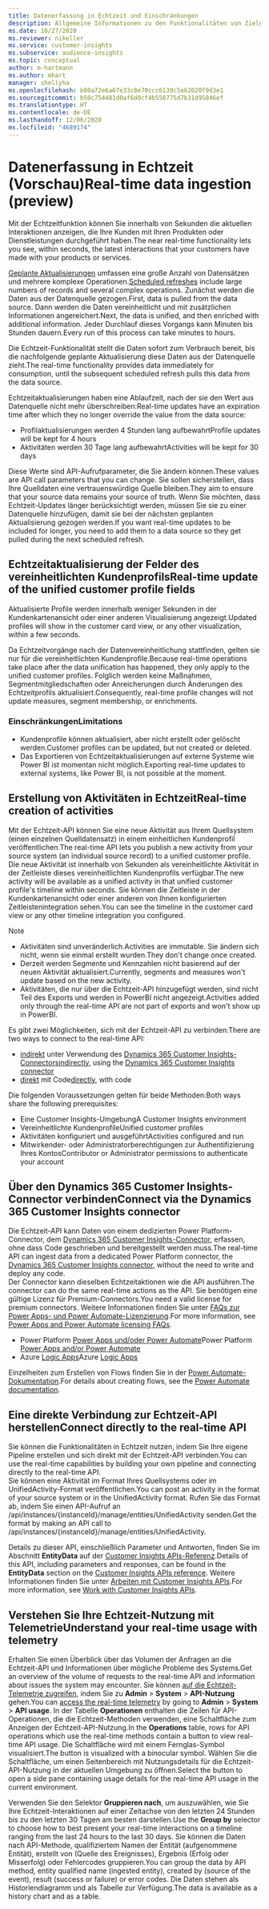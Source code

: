 ```yaml
---
title: Datenerfassung in Echtzeit und Einschränkungen
description: Allgemeine Informationen zu den Funktionalitäten von Zielgruppen-Insights in Echtzeit.
ms.date: 10/27/2020
ms.reviewer: nikeller
ms.service: customer-insights
ms.subservice: audience-insights
ms.topic: conceptual
author: m-hartmann
ms.author: mhart
manager: shellyha
ms.openlocfilehash: b00a72e6a67e33c8e70ccc6139c5e62020f9d3e1
ms.sourcegitcommit: b50c754481d0af6d0cf4b550775d7b31d95846ef
ms.translationtype: HT
ms.contentlocale: de-DE
ms.lasthandoff: 12/06/2020
ms.locfileid: "4689174"
---
```

# <a name="real-time-data-ingestion-preview"></a><span data-ttu-id="17256-103">Datenerfassung in Echtzeit (Vorschau)</span><span class="sxs-lookup"><span data-stu-id="17256-103">Real-time data ingestion (preview)</span></span>

<span data-ttu-id="17256-104">Mit der Echtzeitfunktion können Sie innerhalb von Sekunden die aktuellen Interaktionen anzeigen, die Ihre Kunden mit Ihren Produkten oder Dienstleistungen durchgeführt haben.</span><span class="sxs-lookup"><span data-stu-id="17256-104">The near real-time functionality lets you see, within seconds, the latest interactions that your customers have made with your products or services.</span></span>

<span data-ttu-id="17256-105">[Geplante Aktualisierungen](system.md#schedule-tab) umfassen eine große Anzahl von Datensätzen und mehrere komplexe Operationen.</span><span class="sxs-lookup"><span data-stu-id="17256-105">[Scheduled refreshes](system.md#schedule-tab) include large numbers of records and several complex operations.</span></span> <span data-ttu-id="17256-106">Zunächst werden die Daten aus der Datenquelle gezogen.</span><span class="sxs-lookup"><span data-stu-id="17256-106">First, data is pulled from the data source.</span></span> <span data-ttu-id="17256-107">Dann werden die Daten vereinheitlicht und mit zusätzlichen Informationen angereichert.</span><span class="sxs-lookup"><span data-stu-id="17256-107">Next, the data is unified, and then enriched with additional information.</span></span> <span data-ttu-id="17256-108">Jeder Durchlauf dieses Vorgangs kann Minuten bis Stunden dauern.</span><span class="sxs-lookup"><span data-stu-id="17256-108">Every run of this process can take minutes to hours.</span></span>

<span data-ttu-id="17256-109">Die Echtzeit-Funktionalität stellt die Daten sofort zum Verbrauch bereit, bis die nachfolgende geplante Aktualisierung diese Daten aus der Datenquelle zieht.</span><span class="sxs-lookup"><span data-stu-id="17256-109">The real-time functionality provides data immediately for consumption, until the subsequent scheduled refresh pulls this data from the data source.</span></span>

<span data-ttu-id="17256-110">Echtzeitaktualisierungen haben eine Ablaufzeit, nach der sie den Wert aus Datenquelle nicht mehr überschreiben:</span><span class="sxs-lookup"><span data-stu-id="17256-110">Real-time updates have an expiration time after which they no longer override the value from the data source:</span></span>

- <span data-ttu-id="17256-111">Profilaktualisierungen werden 4 Stunden lang aufbewahrt</span><span class="sxs-lookup"><span data-stu-id="17256-111">Profile updates will be kept for 4 hours</span></span>
- <span data-ttu-id="17256-112">Aktivitäten werden 30 Tage lang aufbewahrt</span><span class="sxs-lookup"><span data-stu-id="17256-112">Activities will be kept for 30 days</span></span>

<span data-ttu-id="17256-113">Diese Werte sind API-Aufrufparameter, die Sie ändern können.</span><span class="sxs-lookup"><span data-stu-id="17256-113">These values are API call parameters that you can change.</span></span> <span data-ttu-id="17256-114">Sie sollen sicherstellen, dass Ihre Quelldaten eine vertrauenswürdige Quelle bleiben.</span><span class="sxs-lookup"><span data-stu-id="17256-114">They aim to ensure that your source data remains your source of truth.</span></span> <span data-ttu-id="17256-115">Wenn Sie möchten, dass Echtzeit-Updates länger berücksichtigt werden, müssen Sie sie zu einer Datenquelle hinzufügen, damit sie bei der nächsten geplanten Aktualisierung gezogen werden.</span><span class="sxs-lookup"><span data-stu-id="17256-115">If you want real-time updates to be included for longer, you need to add them to a data source so they get pulled during the next scheduled refresh.</span></span>

## <a name="real-time-update-of-the-unified-customer-profile-fields"></a><span data-ttu-id="17256-116">Echtzeitaktualisierung der Felder des vereinheitlichten Kundenprofils</span><span class="sxs-lookup"><span data-stu-id="17256-116">Real-time update of the unified customer profile fields</span></span>

<span data-ttu-id="17256-117">Aktualisierte Profile werden innerhalb weniger Sekunden in der Kundenkartenansicht oder einer anderen Visualisierung angezeigt.</span><span class="sxs-lookup"><span data-stu-id="17256-117">Updated profiles will show in the customer card view, or any other visualization, within a few seconds.</span></span>

<span data-ttu-id="17256-118">Da Echtzeitvorgänge nach der Datenvereinheitlichung stattfinden, gelten sie nur für die vereinheitlichten Kundenprofile.</span><span class="sxs-lookup"><span data-stu-id="17256-118">Because real-time operations take place after the data unification has happened, they only apply to the unified customer profiles.</span></span> <span data-ttu-id="17256-119">Folglich werden keine Maßnahmen, Segmentmitgliedschaften oder Anreicherungen durch Änderungen des Echtzeitprofils aktualisiert.</span><span class="sxs-lookup"><span data-stu-id="17256-119">Consequently, real-time profile changes will not update measures, segment membership, or enrichments.</span></span>

### <a name="limitations"></a><span data-ttu-id="17256-120">Einschränkungen</span><span class="sxs-lookup"><span data-stu-id="17256-120">Limitations</span></span>

- <span data-ttu-id="17256-121">Kundenprofile können aktualisiert, aber nicht erstellt oder gelöscht werden.</span><span class="sxs-lookup"><span data-stu-id="17256-121">Customer profiles can be updated, but not created or deleted.</span></span>
- <span data-ttu-id="17256-122">Das Exportieren von Echtzeitaktualisierungen auf externe Systeme wie Power BI ist momentan nicht möglich.</span><span class="sxs-lookup"><span data-stu-id="17256-122">Exporting real-time updates to external systems, like Power BI, is not possible at the moment.</span></span>

## <a name="real-time-creation-of-activities"></a><span data-ttu-id="17256-123">Erstellung von Aktivitäten in Echtzeit</span><span class="sxs-lookup"><span data-stu-id="17256-123">Real-time creation of activities</span></span>

<span data-ttu-id="17256-124">Mit der Echtzeit-API können Sie eine neue Aktivität aus Ihrem Quellsystem (einen einzelnen Quelldatensatz) in einem einheitlichen Kundenprofil veröffentlichen.</span><span class="sxs-lookup"><span data-stu-id="17256-124">The real-time API lets you publish a new activity from your source system (an individual source record) to a unified customer profile.</span></span> <span data-ttu-id="17256-125">Die neue Aktivität ist innerhalb von Sekunden als vereinheitlichte Aktivität in der Zeitleiste dieses vereinheitlichten Kundenprofils verfügbar.</span><span class="sxs-lookup"><span data-stu-id="17256-125">The new activity will be available as a unified activity in that unified customer profile's timeline within seconds.</span></span> <span data-ttu-id="17256-126">Sie können die Zeitleiste in der Kundenkartenansicht oder einer anderen von Ihnen konfigurierten Zeitleistenintegration sehen.</span><span class="sxs-lookup"><span data-stu-id="17256-126">You can see the timeline in the customer card view or any other timeline integration you configured.</span></span>

> [!NOTE]
>
> - <span data-ttu-id="17256-127">Aktivitäten sind unveränderlich.</span><span class="sxs-lookup"><span data-stu-id="17256-127">Activities are immutable.</span></span> <span data-ttu-id="17256-128">Sie ändern sich nicht, wenn sie einmal erstellt wurden.</span><span class="sxs-lookup"><span data-stu-id="17256-128">They don't change once created.</span></span>
> - <span data-ttu-id="17256-129">Derzeit werden Segmente und Kennzahlen nicht basierend auf der neuen Aktivität aktualisiert.</span><span class="sxs-lookup"><span data-stu-id="17256-129">Currently, segments and measures won't update based on the new activity.</span></span>
> - <span data-ttu-id="17256-130">Aktivitäten, die nur über die Echtzeit-API hinzugefügt werden, sind nicht Teil des Exports und werden in PowerBI nicht angezeigt.</span><span class="sxs-lookup"><span data-stu-id="17256-130">Activities added only through the real-time API are not part of exports and won't show up in PowerBI.</span></span>

<span data-ttu-id="17256-131">Es gibt zwei Möglichkeiten, sich mit der Echtzeit-API zu verbinden:</span><span class="sxs-lookup"><span data-stu-id="17256-131">There are two ways to connect to the real-time API:</span></span>

- <span data-ttu-id="17256-132">[indirekt](#connect-via-the-dynamics-365-customer-insights-connector) unter Verwendung des [Dynamics 365 Customer Insights-Connectors](https://docs.microsoft.com/connectors/customerinsights/)</span><span class="sxs-lookup"><span data-stu-id="17256-132">[indirectly](#connect-via-the-dynamics-365-customer-insights-connector), using the [Dynamics 365 Customer Insights connector](https://docs.microsoft.com/connectors/customerinsights/)</span></span>
- <span data-ttu-id="17256-133">[direkt](#connect-directly-to-the-real-time-api) mit Code</span><span class="sxs-lookup"><span data-stu-id="17256-133">[directly](#connect-directly-to-the-real-time-api), with code</span></span>

<span data-ttu-id="17256-134">Die folgenden Voraussetzungen gelten für beide Methoden:</span><span class="sxs-lookup"><span data-stu-id="17256-134">Both ways share the following prerequisites:</span></span>

- <span data-ttu-id="17256-135">Eine Customer Insights-Umgebung</span><span class="sxs-lookup"><span data-stu-id="17256-135">A Customer Insights environment</span></span>
- <span data-ttu-id="17256-136">Vereinheitlichte Kundenprofile</span><span class="sxs-lookup"><span data-stu-id="17256-136">Unified customer profiles</span></span>
- <span data-ttu-id="17256-137">Aktivitäten konfiguriert und ausgeführt</span><span class="sxs-lookup"><span data-stu-id="17256-137">Activities configured and run</span></span>
- <span data-ttu-id="17256-138">Mitwirkender- oder Administratorberechtigungen zur Authentifizierung Ihres Kontos</span><span class="sxs-lookup"><span data-stu-id="17256-138">Contributor or Administrator permissions to authenticate your account</span></span>

## <a name="connect-via-the-dynamics-365-customer-insights-connector"></a><span data-ttu-id="17256-139">Über den Dynamics 365 Customer Insights-Connector verbinden</span><span class="sxs-lookup"><span data-stu-id="17256-139">Connect via the Dynamics 365 Customer Insights connector</span></span>

<span data-ttu-id="17256-140">Die Echtzeit-API kann Daten von einem dedizierten Power Platform-Connector, dem [Dynamics 365 Customer Insights-Connector](https://docs.microsoft.com/connectors/customerinsights/), erfassen, ohne dass Code geschrieben und bereitgestellt werden muss.</span><span class="sxs-lookup"><span data-stu-id="17256-140">The real-time API can ingest data from a dedicated Power Platform connector, the [Dynamics 365 Customer Insights connector](https://docs.microsoft.com/connectors/customerinsights/), without the need to write and deploy any code.</span></span>    
<span data-ttu-id="17256-141">Der Connector kann dieselben Echtzeitaktionen wie die API ausführen.</span><span class="sxs-lookup"><span data-stu-id="17256-141">The connector can do the same real-time actions as the API.</span></span> <span data-ttu-id="17256-142">Sie benötigen eine gültige Lizenz für Premium-Connectors.</span><span class="sxs-lookup"><span data-stu-id="17256-142">You need a valid license for premium connectors.</span></span> <span data-ttu-id="17256-143">Weitere Informationen finden Sie unter [FAQs zur Power Apps- und Power Automate-Lizenzierung](https://docs.microsoft.com/power-platform/admin/powerapps-flow-licensing-faq).</span><span class="sxs-lookup"><span data-stu-id="17256-143">For more information, see [Power Apps and Power Automate licensing FAQs](https://docs.microsoft.com/power-platform/admin/powerapps-flow-licensing-faq).</span></span>

- <span data-ttu-id="17256-144">Power Platform [Power Apps und/oder Power Automate](https://docs.microsoft.com/connectors/)</span><span class="sxs-lookup"><span data-stu-id="17256-144">Power Platform [Power Apps and/or Power Automate](https://docs.microsoft.com/connectors/)</span></span>
- <span data-ttu-id="17256-145">Azure [Logic Apps](https://docs.microsoft.com/azure/connectors/apis-list)</span><span class="sxs-lookup"><span data-stu-id="17256-145">Azure [Logic Apps](https://docs.microsoft.com/azure/connectors/apis-list)</span></span>

<span data-ttu-id="17256-146">Einzelheiten zum Erstellen von Flows finden Sie in der [Power Automate-Dokumentation](https://docs.microsoft.com/power-automate/).</span><span class="sxs-lookup"><span data-stu-id="17256-146">For details about creating flows, see the [Power Automate documentation](https://docs.microsoft.com/power-automate/).</span></span>

## <a name="connect-directly-to-the-real-time-api"></a><span data-ttu-id="17256-147">Eine direkte Verbindung zur Echtzeit-API herstellen</span><span class="sxs-lookup"><span data-stu-id="17256-147">Connect directly to the real-time API</span></span>

<span data-ttu-id="17256-148">Sie können die Funktionalitäten in Echtzeit nutzen, indem Sie Ihre eigene Pipeline erstellen und sich direkt mit der Echtzeit-API verbinden.</span><span class="sxs-lookup"><span data-stu-id="17256-148">You can use the real-time capabilities by building your own pipeline and connecting directly to the real-time API.</span></span>    
<span data-ttu-id="17256-149">Sie können eine Aktivität im Format Ihres Quellsystems oder im UnifiedActivity-Format veröffentlichen.</span><span class="sxs-lookup"><span data-stu-id="17256-149">You can post an activity in the format of your source system or in the UnifiedActivity format.</span></span> <span data-ttu-id="17256-150">Rufen Sie das Format ab, indem Sie einen API-Aufruf an /api/instances/{instanceId}/manage/entities/UnifiedActivity senden.</span><span class="sxs-lookup"><span data-stu-id="17256-150">Get the format by making an API call to /api/instances/{instanceId}/manage/entities/UnifiedActivity.</span></span>

<span data-ttu-id="17256-151">Details zu dieser API, einschließlich Parameter und Antworten, finden Sie im Abschnitt **EntityData** auf der [Customer Insights APIs-Referenz](https://developer.ci.ai.dynamics.com/api-details#api=CustomerInsights).</span><span class="sxs-lookup"><span data-stu-id="17256-151">Details of this API, including parameters and responses, can be found in the **EntityData** section on the [Customer Insights APIs reference](https://developer.ci.ai.dynamics.com/api-details#api=CustomerInsights).</span></span> <span data-ttu-id="17256-152">Weitere Informationen finden Sie unter [Arbeiten mit Customer Insights APIs](apis.md).</span><span class="sxs-lookup"><span data-stu-id="17256-152">For more information, see [Work with Customer Insights APIs](apis.md).</span></span>

## <a name="understand-your-real-time-usage-with-telemetry"></a><span data-ttu-id="17256-153">Verstehen Sie Ihre Echtzeit-Nutzung mit Telemetrie</span><span class="sxs-lookup"><span data-stu-id="17256-153">Understand your real-time usage with telemetry</span></span>

<span data-ttu-id="17256-154">Erhalten Sie einen Überblick über das Volumen der Anfragen an die Echtzeit-API und Informationen über mögliche Probleme des Systems.</span><span class="sxs-lookup"><span data-stu-id="17256-154">Get an overview of the volume of requests to the real-time API and information about issues the system may encounter.</span></span> <span data-ttu-id="17256-155">Sie können [auf die Echtzeit-Telemetrie zugreifen](system.md#api-usage-tab), indem Sie zu **Admin** > **System** > **API-Nutzung** gehen.</span><span class="sxs-lookup"><span data-stu-id="17256-155">You can [access the real-time telemetry](system.md#api-usage-tab) by going to **Admin** > **System** > **API usage**.</span></span> <span data-ttu-id="17256-156">In der Tabelle **Operationen** enthalten die Zeilen für API-Operationen, die die Echtzeit-Methoden verwenden, eine Schaltfläche zum Anzeigen der Echtzeit-API-Nutzung.</span><span class="sxs-lookup"><span data-stu-id="17256-156">In the **Operations** table, rows for API operations which use the real-time methods contain a button to view real-time API usage.</span></span> <span data-ttu-id="17256-157">Die Schaltfläche wird mit einem Fernglas-Symbol visualisiert.</span><span class="sxs-lookup"><span data-stu-id="17256-157">The button is visualized with a binocular symbol.</span></span> <span data-ttu-id="17256-158">Wählen Sie die Schaltfläche, um einen Seitenbereich mit Nutzungsdetails für die Echtzeit-API-Nutzung in der aktuellen Umgebung zu öffnen.</span><span class="sxs-lookup"><span data-stu-id="17256-158">Select the button to open a side pane containing usage details for the real-time API usage in the current environment.</span></span>

<span data-ttu-id="17256-159">Verwenden Sie den Selektor **Gruppieren nach**, um auszuwählen, wie Sie Ihre Echtzeit-Interaktionen auf einer Zeitachse von den letzten 24 Stunden bis zu den letzten 30 Tagen am besten darstellen.</span><span class="sxs-lookup"><span data-stu-id="17256-159">Use the **Group by** selector to choose how to best present your real-time interactions on a timeline ranging from the last 24 hours to the last 30 days.</span></span> <span data-ttu-id="17256-160">Sie können die Daten nach API-Methode, qualifiziertem Namen der Entität (aufgenommene Entität), erstellt von (Quelle des Ereignisses), Ergebnis (Erfolg oder Misserfolg) oder Fehlercodes gruppieren.</span><span class="sxs-lookup"><span data-stu-id="17256-160">You can group the data by API method, entity qualified name (ingested entity), created by (source of the event), result (success or failure) or error codes.</span></span> <span data-ttu-id="17256-161">Die Daten stehen als Historiendiagramm und als Tabelle zur Verfügung.</span><span class="sxs-lookup"><span data-stu-id="17256-161">The data is available as a history chart and as a table.</span></span>

